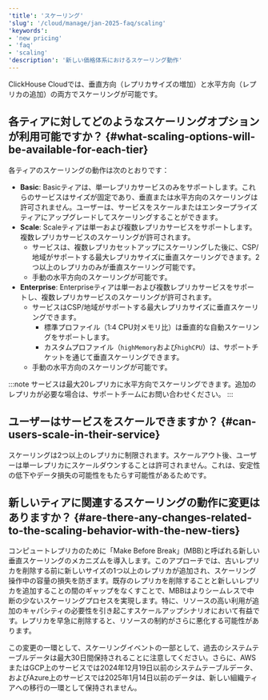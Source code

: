 ```yaml
---
'title': 'スケーリング'
'slug': '/cloud/manage/jan-2025-faq/scaling'
'keywords':
- 'new pricing'
- 'faq'
- 'scaling'
'description': '新しい価格体系におけるスケーリング動作'
---
```




ClickHouse Cloudでは、垂直方向（レプリカサイズの増加）と水平方向（レプリカの追加）の両方でスケーリングが可能です。

## 各ティアに対してどのようなスケーリングオプションが利用可能ですか？ {#what-scaling-options-will-be-available-for-each-tier}

各ティアのスケーリングの動作は次のとおりです：

* **Basic**: Basicティアは、単一レプリカサービスのみをサポートします。これらのサービスはサイズが固定であり、垂直または水平方向のスケーリングは許可されません。ユーザーは、サービスをスケールまたはエンタープライズティアにアップグレードしてスケーリングすることができます。
* **Scale**: Scaleティアは単一および複数レプリカサービスをサポートします。複数レプリカサービスのスケーリングが許可されます。
    * サービスは、複数レプリカセットアップにスケーリングした後に、CSP/地域がサポートする最大レプリカサイズに垂直スケーリングできます。2つ以上のレプリカのみが垂直スケーリング可能です。
    * 手動の水平方向のスケーリングが可能です。
* **Enterprise**: Enterpriseティアは単一および複数レプリカサービスをサポートし、複数レプリカサービスのスケーリングが許可されます。
    * サービスはCSP/地域がサポートする最大レプリカサイズに垂直スケーリングできます。
        * 標準プロファイル（1:4 CPU対メモリ比）は垂直的な自動スケーリングをサポートします。
        * カスタムプロファイル（`highMemory`および`highCPU`）は、サポートチケットを通じて垂直スケーリングできます。
    * 手動の水平方向のスケーリングが可能です。

:::note
サービスは最大20レプリカに水平方向でスケーリングできます。追加のレプリカが必要な場合は、サポートチームにお問い合わせください。
:::

## ユーザーはサービスをスケールできますか？ {#can-users-scale-in-their-service}

スケーリングは2つ以上のレプリカに制限されます。スケールアウト後、ユーザーは単一レプリカにスケールダウンすることは許可されません。これは、安定性の低下やデータ損失の可能性をもたらす可能性があるためです。

## 新しいティアに関連するスケーリングの動作に変更はありますか？ {#are-there-any-changes-related-to-the-scaling-behavior-with-the-new-tiers}

コンピュートレプリカのために「Make Before Break」(MBB)と呼ばれる新しい垂直スケーリングのメカニズムを導入します。このアプローチでは、古いレプリカを削除する前に新しいサイズの1つ以上のレプリカが追加され、スケーリング操作中の容量の損失を防ぎます。既存のレプリカを削除することと新しいレプリカを追加することの間のギャップをなくすことで、MBBはよりシームレスで中断の少ないスケーリングプロセスを実現します。特に、リソースの高い利用が追加のキャパシティの必要性を引き起こすスケールアップシナリオにおいて有益です。レプリカを早急に削除すると、リソースの制約がさらに悪化する可能性があります。

この変更の一環として、スケーリングイベントの一部として、過去のシステムテーブルデータは最大30日間保持されることに注意してください。さらに、AWSまたはGCP上のサービスでは2024年12月19日以前のシステムテーブルデータ、およびAzure上のサービスでは2025年1月14日以前のデータは、新しい組織ティアへの移行の一環として保持されません。
